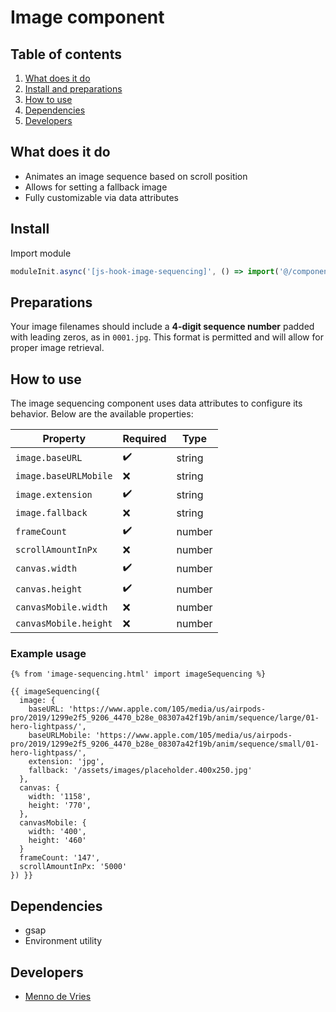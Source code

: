 # Image component

## Table of contents

1. [What does it do](#markdown-header-what-does-it-do)
2. [Install and preparations](#markdown-header-install)
3. [How to use](#markdown-header-how-to-use)
4. [Dependencies](#markdown-header-dependencies)
5. [Developers](#markdown-header-developers)

## What does it do

- Animates an image sequence based on scroll position
- Allows for setting a fallback image
- Fully customizable via data attributes

## Install

Import module

```javascript
moduleInit.async('[js-hook-image-sequencing]', () => import('@/components/image-sequencing'))
```

## Preparations

Your image filenames should include a <strong>4-digit sequence number</strong> padded with leading zeros, as in `0001.jpg`. This format is permitted and will allow for proper image retrieval.

## How to use

The image sequencing component uses data attributes to configure its behavior. Below are the available properties:

| Property              | Required | Type   |
|-----------------------| -------- | ------ |
| `image.baseURL`       | ✔️       | string |
| `image.baseURLMobile` | ❌       | string |
| `image.extension`     | ✔️       | string |
| `image.fallback`      | ❌       | string |
| `frameCount`          | ✔️       | number |
| `scrollAmountInPx`    | ❌       | number |
| `canvas.width`        | ✔️       | number |
| `canvas.height`       | ✔️       | number |
| `canvasMobile.width`  | ❌️       | number |
| `canvasMobile.height` | ❌       | number |

### Example usage

```htmlmixed
{% from 'image-sequencing.html' import imageSequencing %}

{{ imageSequencing({
  image: {
    baseURL: 'https://www.apple.com/105/media/us/airpods-pro/2019/1299e2f5_9206_4470_b28e_08307a42f19b/anim/sequence/large/01-hero-lightpass/',
    baseURLMobile: 'https://www.apple.com/105/media/us/airpods-pro/2019/1299e2f5_9206_4470_b28e_08307a42f19b/anim/sequence/small/01-hero-lightpass/',
    extension: 'jpg',
    fallback: '/assets/images/placeholder.400x250.jpg'
  },
  canvas: {
    width: '1158',
    height: '770',
  },
  canvasMobile: {
    width: '400',
    height: '460'
  }
  frameCount: '147',
  scrollAmountInPx: '5000'
}) }}
```

## Dependencies

- gsap
- Environment utility

## Developers

- [Menno de Vries](mailto:menno.devries@deptagency.com)
